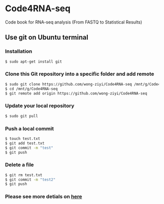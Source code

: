 # Code4RNA-seq
Code book for RNA-seq analysis (From FASTQ to Statistical Results)
## Use git on Ubuntu terminal
### Installation
```bash
$ sudo apt-get install git
```
### Clone this Git repository into a specific folder and add remote
```bash
$ sudo git clone https://github.com/wong-ziyi/Code4RNA-seq /mnt/g/Code4RNA-seq
$ cd /mnt/g/Code4RNA-seq
$ git remote add origin https://github.com/wong-ziyi/Code4RNA-seq
```
### Update your local repository
```bash
$ sudo git pull
```
### Push a local commit
```bash
$ touch test.txt
$ git add test.txt
$ git commit -m "test"
$ git push
```
### Delete a file
```bash
$ git rm test.txt
$ git commit -m "test2"
$ git push
```
### Please see more detials on [here](https://dont-be-afraid-to-commit.readthedocs.io/en/latest/git/commandlinegit.html)
